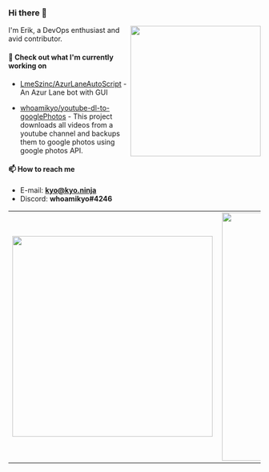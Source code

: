 ### Hi there 👋

<img align="right" src="https://raw.githubusercontent.com/whoamikyo/whoamikyo/master/assets/kyo.png" width="260">

I'm Erik, a DevOps enthusiast and avid contributor.

#### 👷 Check out what I'm currently working on

- [LmeSzinc/AzurLaneAutoScript](https://github.com/LmeSzinc/AzurLaneAutoScript) - An Azur Lane bot with GUI

- [whoamikyo/youtube-dl-to-googlePhotos](https://github.com/whoamikyo/youtube-dl-to-googlePhotos) - This project downloads all videos from a youtube channel and backups them to google photos using google photos API.

#### 📫 How to reach me

- E-mail: **kyo@kyo.ninja**
- Discord: **whoamikyo#4246**

<center>
  <table>
    <tr>
        <td><img width="400px" align="left" src="https://github-readme-stats.vercel.app/api/top-langs/?username=whoamikyo&hide=html,TeX,Jupyter Notebook&layout=compact&theme=merko" /></td>
        <td><img width="495px" align="left" src="https://github-readme-stats.vercel.app/api?username=whoamikyo&theme=merko"/></td>
    </tr>
  </table>
</center>
